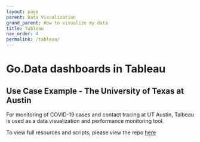 ```yaml
---
layout: page
parent: Data Visualization
grand_parent: How to visualize my data
title: Tableau
nav_order: 4
permalink: /tableau/
---
```


# Go.Data dashboards in Tableau

## Use Case Example - The University of Texas at Austin

For monitoring of COVID-19 cases and contact tracing at UT Austin, Talbeau is used as a data visualization and performance monitoring tool.

To view full resources and scripts, please view the repo [here](https://github.com/WorldHealthOrganization/godata/tree/master/analytics/country_use_cases/godata-universityoftexas)



